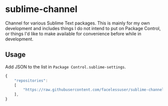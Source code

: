 # sublime-channel

Channel for various Sublime Text packages. This is mainly for my own development and includes things I do not intend to
put on Package Control, or things I'd like to make available for convenience before while in development.

## Usage

Add JSON to the list in `Package Control.sublime-settings`.

```js
{
    "repositories":
    [
        "https://raw.githubusercontent.com/facelessuser/sublime-channel/master/repositories.json",
    ],
}
````
